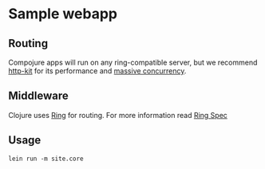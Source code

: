 # Sample webapp

## Routing
Compojure apps will run on any ring-compatible server, but we recommend [http-kit](http://www.http-kit.org/) for its performance and [massive concurrency](http://www.http-kit.org/600k-concurrent-connection-http-kit.html).

## Middleware
Clojure uses [Ring](https://github.com/ring-clojure/ring) for routing. For more information read [Ring Spec](https://github.com/mmcgrana/ring/blob/master/SPEC)

## Usage
```
lein run -m site.core
```
